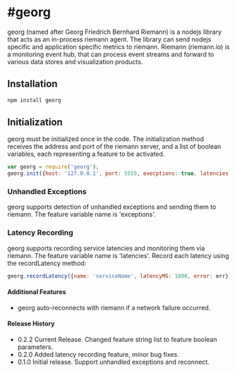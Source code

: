 #georg
=========

georg (named after Georg Friedrich Bernhard Riemann) is a nodejs library that acts as an in-process riemann agent.
The library can send nodejs specific and application specific metrics to riemann.
Riemann (riemann.io) is a monitoring event hub, that can process event streams and forward to various data stores and visualization products.


## Installation ##
```bash
npm install georg
```

## Initialization ##
georg must be initialized once in the code. The initialization method receives the address and port of the riemann server,
and a list of boolean variables, each representing a feature to be activated.

```javascript
var georg = require('georg');
georg.init({host: '127.0.0.1', port: 5555, execptions: true, latencies: true});
```

### Unhandled Exceptions ###
georg supports detection of unhandled exceptions and sending them to riemann.
The feature variable name is 'exceptions'.

### Latency Recording ###
georg supports recording service latencies and monitoring them via riemann.
The feature variable name is 'latencies'.
Record each latency using the recordLatency method:
```javascript
georg.recordLatency({name: 'serviceName', latencyMS: 1000, error: err});
```

#### Additional Features ####
* georg auto-reconnects with riemann if a network failure occurred.

#### Release History ####
* 0.2.2 Current Release. Changed feature string list to feature boolean parameters.
* 0.2.0 Added latency recording feature, minor bug fixes.
* 0.1.0 Initial release. Support unhandled exceptions and reconnect.